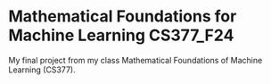 # Mathematical Foundations for Machine Learning CS377_F24
My final project from my class Mathematical Foundations of Machine Learning (CS377).
